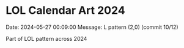 # LOL Calendar Art 2024

Date: 2024-05-27 00:09:00
Message: L pattern (2,0) (commit 10/12)

Part of LOL pattern across 2024
